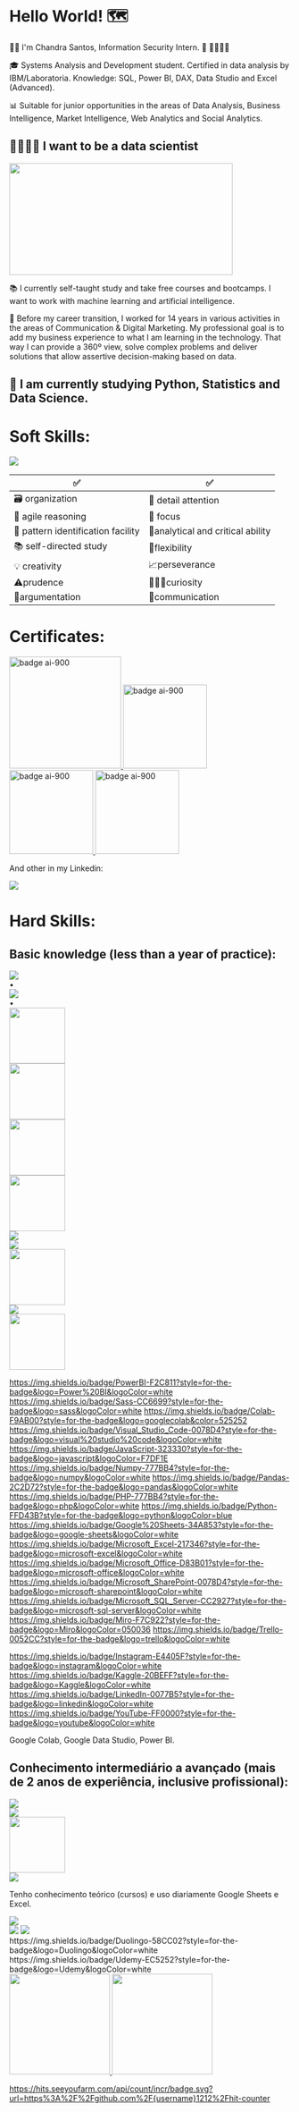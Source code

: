 # Hello World! 🗺 #

👩‍💻​ I'm Chandra Santos, Information Security Intern. ​🔐​ 🏴‍☠🐱‍💻

🎓 Systems Analysis and Development student. Certified in data analysis by IBM/Laboratoria. Knowledge: SQL, Power BI, DAX, Data Studio and Excel (Advanced).

📊 Suitable for junior opportunities in the areas of Data Analysis, Business Intelligence, Market Intelligence, Web Analytics and Social Analytics.

## 🦾👩🏻‍🔬 I want to be a data scientist 
<div><img src="https://media3.giphy.com/media/S7KaJTjYwBVipX2iDX/giphy.gif?cid=790b7611ecdb6a9a386607dfe64259c281e00e38b983bd3c&rid=giphy.gif&ct=g" width="400" height="200"></div>

 📚 I currently self-taught study and take free courses and bootcamps. I want to work with machine learning and artificial intelligence.

🎯 Before my career transition, I worked for 14 years in various activities in the areas of Communication & Digital Marketing. My professional goal is to add my business experience to what I am learning in the technology. That way I can provide a 360º view, solve complex problems and deliver solutions that allow assertive decision-making based on data.

## 🌱 I am currently studying Python, Statistics and Data Science.

# Soft Skills:

<div><img src="https://media0.giphy.com/media/TvXwdYI205i4E/giphy.gif?cid=790b7611a525ef4c3310e5d91185c3d8df23e7b72cd52859&rid=giphy.gif&ct=g"></div>

✅    | ✅  
--------- | ------
🗃️ organization  | 🔎​ detail attention 
🧠 agile reasoning  | 🔦 focus
🧮 pattern identification facility | 🦉analytical and critical ability
📚 self-directed study  | 🦾flexibility 
💡 creativity | 📈perseverance
⚠️prudence | 👨🏻‍🔬curiosity 
🔡argumentation | 🖖communication


# Certificates:

<a href="https://brasilopenbadge.com.br/pages/badge/f4869ce4c5201813821970b450963afd">
  <img src="https://brasilopenbadge.com.br/badge/2944.png?nocache=391740214" alt="badge ai-900" width="200px" text-align="center">
</a> <a href="https://www.credly.com/badges/b285deb5-65a1-4cbc-991e-9ed639b261f6/public_url"><img src="https://images.credly.com/size/340x340/images/16d5a420-770b-4699-97ec-46708e3680c5/Big_Data_Found_Level_1_-_CC_-_2019.png" alt="badge ai-900" width="150px" text-align="center">
</a> <a href="https://www.credly.com/earner/earned/badge/dbaac548-1fe3-42ff-abd3-c4cceb217b11"><img src="https://images.credly.com/size/340x340/images/c5d44d75-9370-43fa-92a6-63e48bb6564f/62056_badges_EducationTraining_Learn_Programming.png" alt="badge ai-900" width="150px" text-align="center">
</a> <a href="https://www.credly.com/earner/earned/badge/6b6f134d-1d52-4f3a-97e8-cbbccd3f8201"><img src="https://images.credly.com/size/340x340/images/d6f49507-e2f2-4c97-bcfb-c83c207b8a5c/image.png" alt="badge ai-900" width="150px" text-align="center">
</a>

And other in my Linkedin:
<div><a href="https://www.linkedin.com/in/chandrasantos" target="_blank"><img src="https://img.shields.io/badge/-LinkedIn-%230077B5?style=for-the-badge&logo=linkedin&logoColor=white" target="_blank"></a></div>

# Hard Skills:

## Basic knowledge (less than a year of practice):
<div><img src="https://img.shields.io/badge/Linux-FCC624?style=for-the-badge&logo=linux&logoColor=black"></div> • <div><img src="https://img.shields.io/badge/Cent%20OS-262577?style=for-the-badge&logo=CentOS&logoColor=white"></div> •
<div><img src="https://cdn.jsdelivr.net/gh/devicons/devicon/icons/mongodb/mongodb-plain-wordmark.svg" width="100" height="100"></div>
<div> <img src="https://cdn.jsdelivr.net/gh/devicons/devicon/icons/pandas/pandas-original-wordmark.svg" width="100" height="100"></div>
<div><img src="https://cdn.jsdelivr.net/gh/devicons/devicon/icons/python/python-original-wordmark.svg" width="100" height="100"></div>
<div> <img src="https://cdn.jsdelivr.net/gh/devicons/devicon/icons/selenium/selenium-original.svg" width="100" height="100"></div>
<div><img src="https://img.shields.io/badge/conda-342B029.svg?&style=for-the-badge&logo=anaconda&logoColor=white"></div>
<div><img src="https://img.shields.io/badge/Docker-2CA5E0?style=for-the-badge&logo=docker&logoColor=white"></div>
<div><img src="https://cdn.jsdelivr.net/gh/devicons/devicon/icons/azure/azure-original-wordmark.svg" width="100" height="100"/></div>
<div><img src="https://img.shields.io/badge/Jupyter-F37626.svg?&style=for-the-badge&logo=Jupyter&logoColor=white"></div>
<div><img src="https://cdn.jsdelivr.net/gh/devicons/devicon/icons/javascript/javascript-original.svg" width="100" height="100"></div>
          
https://img.shields.io/badge/PowerBI-F2C811?style=for-the-badge&logo=Power%20BI&logoColor=white 
https://img.shields.io/badge/Sass-CC6699?style=for-the-badge&logo=sass&logoColor=white
https://img.shields.io/badge/Colab-F9AB00?style=for-the-badge&logo=googlecolab&color=525252
https://img.shields.io/badge/Visual_Studio_Code-0078D4?style=for-the-badge&logo=visual%20studio%20code&logoColor=white
https://img.shields.io/badge/JavaScript-323330?style=for-the-badge&logo=javascript&logoColor=F7DF1E
https://img.shields.io/badge/Numpy-777BB4?style=for-the-badge&logo=numpy&logoColor=white
	https://img.shields.io/badge/Pandas-2C2D72?style=for-the-badge&logo=pandas&logoColor=white
	https://img.shields.io/badge/PHP-777BB4?style=for-the-badge&logo=php&logoColor=white
 https://img.shields.io/badge/Python-FFD43B?style=for-the-badge&logo=python&logoColor=blue
 https://img.shields.io/badge/Google%20Sheets-34A853?style=for-the-badge&logo=google-sheets&logoColor=white
 https://img.shields.io/badge/Microsoft_Excel-217346?style=for-the-badge&logo=microsoft-excel&logoColor=white
	https://img.shields.io/badge/Microsoft_Office-D83B01?style=for-the-badge&logo=microsoft-office&logoColor=white
 https://img.shields.io/badge/Microsoft_SharePoint-0078D4?style=for-the-badge&logo=microsoft-sharepoint&logoColor=white
	https://img.shields.io/badge/Microsoft_SQL_Server-CC2927?style=for-the-badge&logo=microsoft-sql-server&logoColor=white
 https://img.shields.io/badge/Miro-F7C922?style=for-the-badge&logo=Miro&logoColor=050036
 https://img.shields.io/badge/Trello-0052CC?style=for-the-badge&logo=trello&logoColor=white
 
 
 
 https://img.shields.io/badge/Instagram-E4405F?style=for-the-badge&logo=instagram&logoColor=white
 https://img.shields.io/badge/Kaggle-20BEFF?style=for-the-badge&logo=Kaggle&logoColor=white
 https://img.shields.io/badge/LinkedIn-0077B5?style=for-the-badge&logo=linkedin&logoColor=white
 https://img.shields.io/badge/YouTube-FF0000?style=for-the-badge&logo=youtube&logoColor=white

Google Colab, Google Data Studio, Power BI.     

## Conhecimento intermediário a avançado (mais de 2 anos de experiência, inclusive profissional):
<div><img src="https://media1.giphy.com/media/1dMNqVx9Kb12EBjFrc/giphy.gif?cid=790b7611de7ee8babd49ae29f3688ce34bd4f4ca2a58365a&rid=giphy.gif&ct=g"></div>
<div><img src="https://img.shields.io/badge/HTML5-E34F26?style=for-the-badge&logo=html5&logoColor=white"></div>
<div><img src="https://cdn.jsdelivr.net/gh/devicons/devicon/icons/php/php-original.svg" width="100" height="100"></div>
<div><img src="https://img.shields.io/badge/CSS3-1572B6?style=for-the-badge&logo=css3&logoColor=white"></div>

          
Tenho conhecimento teórico (cursos) e uso diariamente Google Sheets e Excel.   


<div><img src="https://media1.giphy.com/media/pO3cIQ9xd3tk6IImzl/giphy.gif?cid=790b7611e8de9754ae9682baef79e6fd2f591ae141469b39&rid=giphy.gif&ct=g"></div>
<div>
<a href="https://www.youtube.com/ChandraSantos" target="_blank"><img src="https://img.shields.io/badge/YouTube-FF0000?style=for-the-badge&logo=youtube&logoColor=white" target="_blank"></a>
<a href="https://www.linkedin.com/in/chandrasantos" target="_blank"><img src="https://img.shields.io/badge/-LinkedIn-%230077B5?style=for-the-badge&logo=linkedin&logoColor=white" target="_blank"></a>   
</div>
https://img.shields.io/badge/Duolingo-58CC02?style=for-the-badge&logo=Duolingo&logoColor=white
https://img.shields.io/badge/Udemy-EC5252?style=for-the-badge&logo=Udemy&logoColor=white

<div>
<a href="https://github.com/chandrasantos">
<img height="180em" src="https://github-readme-stats.vercel.app/api/top-langs/?username=chandrasantos&layout=compact&langs_count=7&theme=dracula"/>
<img height="180em" src="https://github-readme-stats.vercel.app/api?username=chandrasantos&show_icons=true&theme=dracula&include_all_commits=true&count_private=true"/>
</div>
 
 
https://hits.seeyoufarm.com/api/count/incr/badge.svg?url=https%3A%2F%2Fgithub.com%2F{username}1212%2Fhit-counter
